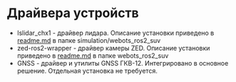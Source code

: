 # Драйвера устройств
* lslidar_chx1 - драйвер лидара. Описание установки приведено в [readme.md](/simulation/webots_ros2_suv) в папке simulation/webots_ros2_suv
* zed-ros2-wrapper - драйвер камеры ZED. Описание установки приведено в [readme.md](/simulation/webots_ros2_suv) в папке webots_ros2_suv 
* GNSS - драйвер и утилиты GNSS ГКВ-12. Интегрировано в основное решение. Отдельная установка не требуется.